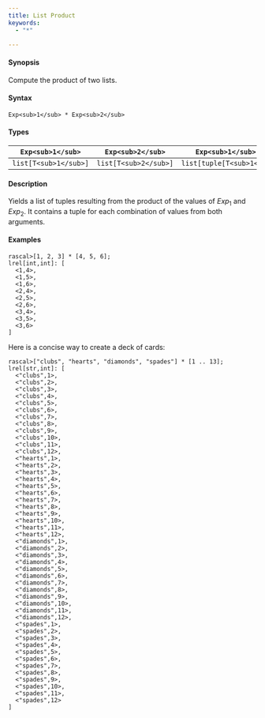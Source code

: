 ```yaml
---
title: List Product
keywords:
  - "*"

---
```


#### Synopsis

Compute the product of two lists.

#### Syntax

`Exp<sub>1</sub> * Exp<sub>2</sub>`

#### Types


| `Exp<sub>1</sub>`     |  `Exp<sub>2</sub>`     | `Exp<sub>1</sub> * Exp<sub>2</sub>`          |
| --- | --- | --- |
| `list[T<sub>1</sub>]` |  `list[T<sub>2</sub>]` | `list[tuple[T<sub>1</sub>,T<sub>2</sub>]]`   |


#### Description

Yields a list of tuples resulting from the product of the values of _Exp_<sub>1</sub> and _Exp_<sub>2</sub>. 
It contains a tuple for each combination of values from both arguments.

#### Examples


```rascal-shell
rascal>[1, 2, 3] * [4, 5, 6];
lrel[int,int]: [
  <1,4>,
  <1,5>,
  <1,6>,
  <2,4>,
  <2,5>,
  <2,6>,
  <3,4>,
  <3,5>,
  <3,6>
]
```
Here is a concise way to create a deck of cards:

```rascal-shell
rascal>["clubs", "hearts", "diamonds", "spades"] * [1 .. 13];
lrel[str,int]: [
  <"clubs",1>,
  <"clubs",2>,
  <"clubs",3>,
  <"clubs",4>,
  <"clubs",5>,
  <"clubs",6>,
  <"clubs",7>,
  <"clubs",8>,
  <"clubs",9>,
  <"clubs",10>,
  <"clubs",11>,
  <"clubs",12>,
  <"hearts",1>,
  <"hearts",2>,
  <"hearts",3>,
  <"hearts",4>,
  <"hearts",5>,
  <"hearts",6>,
  <"hearts",7>,
  <"hearts",8>,
  <"hearts",9>,
  <"hearts",10>,
  <"hearts",11>,
  <"hearts",12>,
  <"diamonds",1>,
  <"diamonds",2>,
  <"diamonds",3>,
  <"diamonds",4>,
  <"diamonds",5>,
  <"diamonds",6>,
  <"diamonds",7>,
  <"diamonds",8>,
  <"diamonds",9>,
  <"diamonds",10>,
  <"diamonds",11>,
  <"diamonds",12>,
  <"spades",1>,
  <"spades",2>,
  <"spades",3>,
  <"spades",4>,
  <"spades",5>,
  <"spades",6>,
  <"spades",7>,
  <"spades",8>,
  <"spades",9>,
  <"spades",10>,
  <"spades",11>,
  <"spades",12>
]
```


